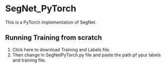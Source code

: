 # SegNet_PyTorch

This is a PyTorch Implementation of SegNet.

## Running Training from scratch
1. Click here to download Training and Labels file.
2. Then change in SegNetPyTorch.py file and paste the path pf ypur labels and training file.


